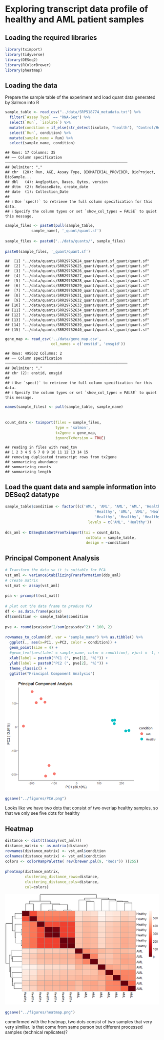 Exploring transcript data profile of healthy and AML patient samples
================

## Loading the required libraries

``` r
library(tximport)
library(tidyverse)
library(DESeq2)
library(RColorBrewer)
library(pheatmap)
```

## Loading the data

Prepare the sample table of the experiment and load quant data generated
by Salmon into R

``` r
sample_table <- read_csv("../data/SRP518774_metadata.txt") %>%
  filter(`Assay Type` == "RNA-Seq") %>%
  select(`Run`, `isolate`) %>%
  mutate(condition = if_else(str_detect(isolate, "health"), "Control/Healthy", "AML Patient")) %>%
  select(`Run`, condition) %>%
  mutate(sample_name = Run) %>%
  select(sample_name, condition)
```

    ## Rows: 17 Columns: 35
    ## ── Column specification ────────────────────────────────────────────────────────
    ## Delimiter: ","
    ## chr  (28): Run, AGE, Assay Type, BIOMATERIAL_PROVIDER, BioProject, BioSample...
    ## dbl   (4): AvgSpotLen, Bases, Bytes, version
    ## dttm  (2): ReleaseDate, create_date
    ## date  (1): Collection_Date
    ## 
    ## ℹ Use `spec()` to retrieve the full column specification for this data.
    ## ℹ Specify the column types or set `show_col_types = FALSE` to quiet this message.

``` r
sample_files <- paste0(pull(sample_table, 
            sample_name), '_quant/quant.sf')

sample_files <- paste0("../data/quants/", sample_files)

paste0(sample_files, '_quant/quant.sf')
```

    ##  [1] "../data/quants/SRR29752624_quant/quant.sf_quant/quant.sf"
    ##  [2] "../data/quants/SRR29752625_quant/quant.sf_quant/quant.sf"
    ##  [3] "../data/quants/SRR29752626_quant/quant.sf_quant/quant.sf"
    ##  [4] "../data/quants/SRR29752627_quant/quant.sf_quant/quant.sf"
    ##  [5] "../data/quants/SRR29752628_quant/quant.sf_quant/quant.sf"
    ##  [6] "../data/quants/SRR29752629_quant/quant.sf_quant/quant.sf"
    ##  [7] "../data/quants/SRR29752630_quant/quant.sf_quant/quant.sf"
    ##  [8] "../data/quants/SRR29752631_quant/quant.sf_quant/quant.sf"
    ##  [9] "../data/quants/SRR29752632_quant/quant.sf_quant/quant.sf"
    ## [10] "../data/quants/SRR29752633_quant/quant.sf_quant/quant.sf"
    ## [11] "../data/quants/SRR29752634_quant/quant.sf_quant/quant.sf"
    ## [12] "../data/quants/SRR29752635_quant/quant.sf_quant/quant.sf"
    ## [13] "../data/quants/SRR29752636_quant/quant.sf_quant/quant.sf"
    ## [14] "../data/quants/SRR29752639_quant/quant.sf_quant/quant.sf"
    ## [15] "../data/quants/SRR29752640_quant/quant.sf_quant/quant.sf"

``` r
gene_map <- read_csv('../data/gene_map.csv', 
                     col_names = c('enstid', 'ensgid'))
```

    ## Rows: 495632 Columns: 2
    ## ── Column specification ────────────────────────────────────────────────────────
    ## Delimiter: ","
    ## chr (2): enstid, ensgid
    ## 
    ## ℹ Use `spec()` to retrieve the full column specification for this data.
    ## ℹ Specify the column types or set `show_col_types = FALSE` to quiet this message.

``` r
names(sample_files) <- pull(sample_table, sample_name)


count_data <- tximport(files = sample_files,
                       type = 'salmon', 
                       tx2gene = gene_map,
                       ignoreTxVersion = TRUE)
```

    ## reading in files with read_tsv
    ## 1 2 3 4 5 6 7 8 9 10 11 12 13 14 15 
    ## removing duplicated transcript rows from tx2gene
    ## summarizing abundance
    ## summarizing counts
    ## summarizing length

## Load the quant data and sample information into DESeq2 datatype

``` r
sample_table$condition <- factor((c('AML', 'AML', 'AML', 'AML', 'Healthy',
                                         'Healthy', 'AML', 'AML', 'Healthy', 'Healthy',
                                         'Healthy', 'Healthy', 'Healthy', 'AML', 'AML')),
                                      levels = c('AML', 'Healthy'))

dds_aml <- DESeqDataSetFromTximport(txi = count_data,
                                     colData = sample_table,
                                     design = ~condition)
```

## Principal Component Analysis

``` r
# Transform the data so it is suitable for PCA
vst_aml <- varianceStabilizingTransformation(dds_aml)
# create matrix
vst_mat <- assay(vst_aml)

pca <- prcomp(t(vst_mat))

# plot out the data frame to produce PCA
df <- as.data.frame(pca$x)
df$condition <- sample_table$condition

pve <- round(pca$sdev^2/sum(pca$sdev^2) * 100, 2)

rownames_to_column(df, var = "sample_name") %>% as.tibble() %>%
  ggplot(., aes(x=PC1, y=PC2, color = condition)) +
  geom_point(size = 4) +
  #geom_text(aes(label = sample_name, color = condition), vjust = -1, size = 4) +
  xlab(label = paste0("PC1 (", pve[1], "%)")) +
  ylab(label = paste0("PC2 (", pve[2], "%)")) +
  theme_classic() +
  ggtitle("Principal Component Analysis")
```

![](eda_files/figure-gfm/pca-1.png)<!-- -->

``` r
ggsave("../figures/PCA.png")
```

Looks like we have two dots that consist of two overlap healthy samples,
so that we only see five dots for healthy

## Heatmap

``` r
distance <- dist(t(assay(vst_aml)))
distance_matrix <- as.matrix(distance)
rownames(distance_matrix) <- vst_aml$condition
colnames(distance_matrix) <- vst_aml$condition
colors <- colorRampPalette( rev(brewer.pal(9, "Reds")) )(255)

pheatmap(distance_matrix,
         clustering_distance_rows=distance,
         clustering_distance_cols=distance,
         col=colors)
```

![](eda_files/figure-gfm/unnamed-chunk-2-1.png)<!-- -->

``` r
ggsave("../figures/heatmap.png")
```

comnfirmed with the heatmap, two dots consist of two samples that very
very similiar. Is that come from same person but different processed
samples (technical replicates)?
